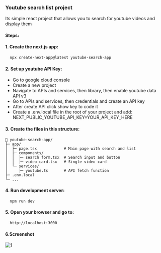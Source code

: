 ### Youtube search list project

Its simple react project that allows you to search for youtube videos and display them

#### Steps:

#### 1. Create the next.js app:
      npx create-next-app@latest youtube-search-app

#### 2. Set up youtube API Key:
   - Go to google cloud console<br>
   - Create a new project<br>
   - Navigate to APIs and services, then library, then enable youtube data API v3<br>
   - Go to APIs and services, then credentials and create an API key<br>
   - After create API click show key to code it<br>
   - Create a .env.local file in the root of your project and add: NEXT_PUBLIC_YOUTUBE_API_KEY=YOUR_API_KEY_HERE

#### 3. Create the files in this structure:
```
📁 youtube-search-app/
├─ app/
│  ├─ page.tsx            # Main page with search and list
│  ├─ components/
│  │  ├─ search form.tsx  # Search input and button
│  │  ├─ video card.tsx   # Single video card
│  └─ services/
│     ├─ youtube.ts       # API fetch function
├─ .env.local
└─ ...
```

#### 4. Run development server:
      npm run dev
  
#### 5. Open your browser and go to:
      http://localhost:3000

#### 6.Screenshot
![1](https://private-user-images.githubusercontent.com/121627103/493387469-939739bb-6f46-4c56-9b7b-07d03e63a357.png?jwt=eyJ0eXAiOiJKV1QiLCJhbGciOiJIUzI1NiJ9.eyJpc3MiOiJnaXRodWIuY29tIiwiYXVkIjoicmF3LmdpdGh1YnVzZXJjb250ZW50LmNvbSIsImtleSI6ImtleTUiLCJleHAiOjE3NTg3MjM0MzEsIm5iZiI6MTc1ODcyMzEzMSwicGF0aCI6Ii8xMjE2MjcxMDMvNDkzMzg3NDY5LTkzOTczOWJiLTZmNDYtNGM1Ni05YjdiLTA3ZDAzZTYzYTM1Ny5wbmc_WC1BbXotQWxnb3JpdGhtPUFXUzQtSE1BQy1TSEEyNTYmWC1BbXotQ3JlZGVudGlhbD1BS0lBVkNPRFlMU0E1M1BRSzRaQSUyRjIwMjUwOTI0JTJGdXMtZWFzdC0xJTJGczMlMkZhd3M0X3JlcXVlc3QmWC1BbXotRGF0ZT0yMDI1MDkyNFQxNDEyMTFaJlgtQW16LUV4cGlyZXM9MzAwJlgtQW16LVNpZ25hdHVyZT00YTM3ODE3ZDc2YjVjM2VkYWVhZGZjN2Q1ODEzNDY5OWViODYzNDMzNzU3ODViZWZjYjcxMTc1N2FiY2U2OGQ2JlgtQW16LVNpZ25lZEhlYWRlcnM9aG9zdCJ9.IdJRcSEFyLZ6QRP9-9cwT-VJODMYxRKo2sWEVHMoe3Q)
